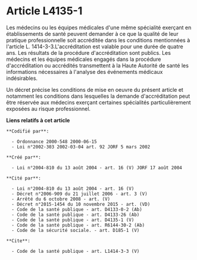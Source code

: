 # Article L4135-1

Les médecins ou les équipes médicales d'une même spécialité exerçant en établissements de santé peuvent demander à ce que la
qualité de leur pratique professionnelle soit accréditée dans les conditions mentionnées à l'article L.
1414-3-3.L'accréditation est valable pour une durée de quatre ans. Les résultats de la procédure d'accréditation sont
publics. Les médecins et les équipes médicales engagés dans la procédure d'accréditation ou accrédités transmettent à la
Haute Autorité de santé les informations nécessaires à l'analyse des événements médicaux indésirables. 

Un décret précise les conditions de mise en oeuvre du présent article et notamment les conditions dans lesquelles la demande
d'accréditation peut être réservée aux médecins exerçant certaines spécialités particulièrement exposées au risque
professionnel.

**Liens relatifs à cet article**

	**Codifié par**:

	  - Ordonnance 2000-548 2000-06-15
	  - Loi n°2002-303 2002-03-04 art. 92 JORF 5 mars 2002

	**Créé par**:

	  - Loi n°2004-810 du 13 août 2004 - art. 16 (V) JORF 17 août 2004

	**Cité par**:

	  - Loi n°2004-810 du 13 août 2004 - art. 16 (V)
	  - Décret n°2006-909 du 21 juillet 2006 - art. 3 (V)
	  - Arrêté du 6 octobre 2008 - art. (V)
	  - Décret n°2015-1454 du 10 novembre 2015 - art. (VD)
	  - Code de la santé publique - art. D4133-0-2 (Ab)
	  - Code de la santé publique - art. D4133-26 (Ab)
	  - Code de la santé publique - art. D4135-1 (V)
	  - Code de la santé publique - art. R6144-30-2 (Ab)
	  - Code de la sécurité sociale. - art. D185-1 (V)

	**Cite**:

	  - Code de la santé publique - art. L1414-3-3 (V)
